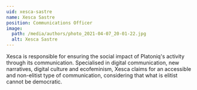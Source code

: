 ```yaml
---
uid: xesca-sastre
name: Xesca Sastre
position: Communications Officer
image:
  path: /media/authors/photo_2021-04-07_20-01-22.jpg
  alt: Xesca Sastre
---
```

Xesca is responsible for ensuring the social impact of Platoniq's activity through its communication. Specialised in digital communication, new narratives, digital culture and ecofeminism, Xesca claims for an accessible and non-elitist type of communication, considering that what is elitist cannot be democratic.
